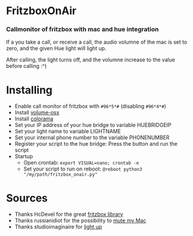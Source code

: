 # FritzboxOnAir
### Callmonitor of fritzbox with mac and hue integration
If a you take a call, or receive a call, the audio volumne of the mac is set to zero, and the given Hue light will light up.

After calling, the light turns off, and the volumne increase to the value before calling :^)

# Installing
* Enable call monitor of fritzbox with `#96*5*#` (disabling `#96*4*#`)
* Install [volume-osx](https://pypi.python.org/pypi/volume-osx)
* Install [colorama](https://pypi.python.org/pypi/colorama)
* Set your IP address of your hue bridge to variable HUEBRIDGEIP
* Set your light name to variable LIGHTNAME
* Set your internal phone number to the variable PHONENUMBER
* Register your script to the hue bridge: Press the button and run the script
* Startup
    - Open crontab: `export VISUAL=nano; crontab -e`
    - Set your script to run on reboot: `@reboot python3 "/my/path/fritzbox_onair.py"`

# Sources
* Thanks HcDevel for the great [fritzbox library](https://github.com/HcDevel/py-fritz-monitor)
* Thanks russianidiot for the possibility to [mute my Mac](https://github.com/russianidiot/volume-osx.sh.cli)
* Thanks studioimaginaire for [light up](https://github.com/studioimaginaire/phue)
